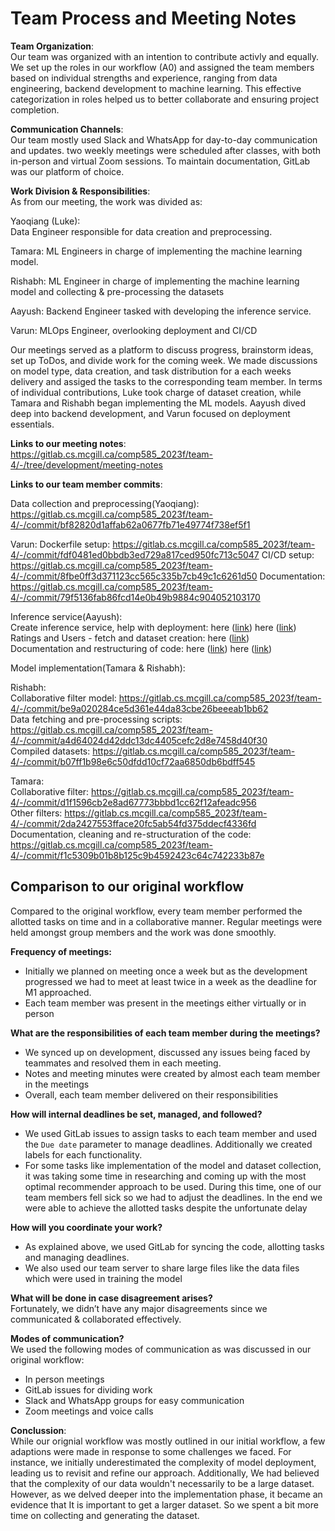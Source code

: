 # Team Process and Meeting Notes

**Team Organization**:  
Our team was organized with an intention to contribute activly and equally. We set up the roles in our workflow (A0) and  assigned the team members based on individual strengths and experience, ranging from data engineering, backend development to machine learning. This effective categorization in roles helped us to better collaborate and ensuring project completion.

**Communication Channels**:  
Our team mostly used Slack and WhatsApp for day-to-day communication and updates. two weekly meetings were scheduled after classes, with both in-person and virtual Zoom sessions. To maintain documentation, GitLab was our platform of choice.

**Work Division & Responsibilities**:  
As from our meeting, the work was divided as:

Yaoqiang (Luke):  
Data Engineer responsible for data creation and preprocessing.

Tamara: 
ML Engineers in charge of implementing the machine learning model.

Rishabh:
ML Engineer in charge of implementing the machine learning model and collecting \& pre-processing the datasets

Aayush: 
Backend Engineer tasked with developing the inference service.

Varun: 
MLOps Engineer, overlooking deployment and CI/CD

Our meetings served as a platform to discuss progress, brainstorm ideas, set up ToDos, and divide work for the coming week. We made discussions on model type, data creation, and task distribution for a each weeks delivery and assiged the tasks to the corresponding team member. In terms of individual contributions, Luke took charge of dataset creation, while Tamara and Rishabh began implementing the ML models. Aayush dived deep into backend development, and Varun focused on deployment essentials.

**Links to our meeting notes**:
https://gitlab.cs.mcgill.ca/comp585_2023f/team-4/-/tree/development/meeting-notes

**Links to our team member commits**:

Data collection and preprocessing(Yaoqiang):  
https://gitlab.cs.mcgill.ca/comp585_2023f/team-4/-/commit/bf82820d1affab62a0677fb71e49774f738ef5f1

Varun:
Dockerfile setup: https://gitlab.cs.mcgill.ca/comp585_2023f/team-4/-/commit/fdf0481ed0bbdb3ed729a817ced950fc713c5047
CI/CD setup: https://gitlab.cs.mcgill.ca/comp585_2023f/team-4/-/commit/8fbe0ff3d371123cc565c335b7cb49c1c6261d50
Documentation: https://gitlab.cs.mcgill.ca/comp585_2023f/team-4/-/commit/79f5136fab86fcd14e0b49b9884c904052103170

Inference service(Aayush):  
Create inference service, help with deployment:
here ([link](https://gitlab.cs.mcgill.ca/comp585_2023f/team-4/-/commit/a8e3116e65c35ac300b9c40ed5238775ceed2223)) here ([link](https://gitlab.cs.mcgill.ca/comp585_2023f/team-4/-/commit/4566105d1b007a154147004449541d5556f993f8))  
Ratings and Users - fetch and dataset creation: here ([link](https://gitlab.cs.mcgill.ca/comp585_2023f/team-4/-/commit/6f6eda5706550a5b97f25ec4b8caab5df96e1756))  
Documentation and restructuring of code: here ([link](https://gitlab.cs.mcgill.ca/comp585_2023f/team-4/-/commit/17f5d3d221c67758164ed2ad8d9b248f94675473)) here ([link](https://gitlab.cs.mcgill.ca/comp585_2023f/team-4/-/commit/22f7bf9deca26b9caf8d7b401cfa47b84fc41809))

Model implementation(Tamara & Rishabh):

Rishabh:  
Collaborative filter model: https://gitlab.cs.mcgill.ca/comp585_2023f/team-4/-/commit/be9a020284ce5d361e44da83cbe26beeeab1bb62  
Data fetching and pre-processing scripts: https://gitlab.cs.mcgill.ca/comp585_2023f/team-4/-/commit/a4d64024d42ddc13dc4405cefc2d8e7458d40f30  
Compiled datasets: https://gitlab.cs.mcgill.ca/comp585_2023f/team-4/-/commit/b07ff1b98e6c50dfdd10cf72aa6850db6bdff545

Tamara:  
Collaborative filter: https://gitlab.cs.mcgill.ca/comp585_2023f/team-4/-/commit/d1f1596cb2e8ad67773bbbd1cc62f12afeadc956  
Other filters: https://gitlab.cs.mcgill.ca/comp585_2023f/team-4/-/commit/2da2427553fface20fc5ab54fd375ddecf4336fd  
Documentation, cleaning and re-structuration of the code: https://gitlab.cs.mcgill.ca/comp585_2023f/team-4/-/commit/f1c5309b01b8b125c9b4592423c64c742233b87e  

## Comparison to our original workflow  
Compared to the original workflow, every team member performed the allotted tasks on time and in a collaborative manner. Regular meetings were held amongst group members and the work was done smoothly.

**Frequency of meetings:**  
- Initially we planned on meeting once a week but as the development progressed we had to meet at least twice in a week as the deadline for M1 approached.
- Each team member was present in the meetings either virtually or in person

**What are the responsibilities of each team member during the meetings?**  
- We synced up on development, discussed any issues being faced by teammates and resolved them in each meeting. 
- Notes and meeting minutes were created by almost each team member in the meetings
- Overall, each team member delivered on their responsibilities 

**How will internal deadlines be set, managed, and followed?**  
- We used GitLab issues to assign tasks to each team member and used the `Due date` parameter to manage deadlines. Additionally we created labels for each functionality. 
- For some tasks like implementation of the model and dataset collection, it was taking some time in researching and coming up with the most optimal recommender approach to be used. During this time, one of our team members fell sick so we had to adjust the deadlines. In the end we were able to achieve the allotted tasks despite the unfortunate delay

**How will you coordinate your work?**  
- As explained above, we used GitLab for syncing the code, allotting tasks and managing deadlines.
- We also used our team server to share large files like the data files which were used in training the model

**What will be done in case disagreement arises?**  
Fortunately, we didn’t have any major disagreements since we communicated & collaborated effectively.

**Modes of communication?**  
We used the following modes of communication as was discussed in our original workflow:
- In person meetings
- GitLab issues for dividing work
- Slack and WhatsApp groups for easy communication
- Zoom meetings and voice calls

**Conclussion**:  
While our orignial workflow was mostly outlined in our initial workflow, a few adaptions were made in response to some challenges we faced. For instance, we initially underestimated the complexity of model deployment, leading us to revisit and refine our approach. Additionally, We had believed that the complexity of our data wouldn't necessarily to be a large dataset. However, as we delved deeper into the implementation phase, it became an evidence that It is important to get a larger dataset. So we spent a bit more time on collecting and generating the dataset.
